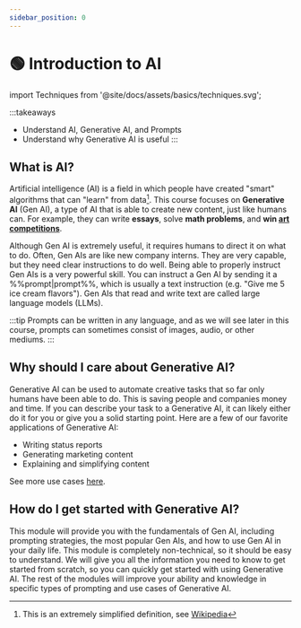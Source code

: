 ```yaml
---
sidebar_position: 0
---
```


# 🟢 Introduction to AI

import Techniques from '@site/docs/assets/basics/techniques.svg';

<div style={{textAlign: 'center'}}>
  <Techniques style={{width:"100%",height:"300px",verticalAlign:"top"}}/>
</div>

:::takeaways
- Understand AI, Generative AI, and Prompts
- Understand why Generative AI is useful
:::


## What is AI?

Artificial intelligence (AI) is a field in which people have created "smart" algorithms that can "learn" from data[^1]. This course focuses on **Generative AI** (Gen AI), a type of AI that is able to create new content, just like humans can. For example, they can write **essays**, solve **math problems**, and **win [art competitions](https://impakter.com/art-made-by-ai-wins-fine-arts-competition/)**. 


Although Gen AI is extremely useful, it requires humans to direct it on what to do.
Often, Gen AIs are like new company interns. They are very capable, but they need 
clear instructions to do well. Being able to properly instruct Gen AIs is a very powerful skill. You can instruct a Gen AI by sending it a %%prompt|prompt%%, which is usually a text instruction (e.g. "Give me 5 ice cream flavors"). Gen AIs that read and write text are called large language models (LLMs).

:::tip
Prompts can be written in any language, and as we will see later in this course, prompts can sometimes consist of images, audio, or other mediums.
:::

## Why should I care about Generative AI?

Generative AI can be used to automate creative tasks that so far only humans have been able to do. This is saving people and companies money and time. If you can describe your task to a Generative AI, it can likely either do it for you 
or give you a solid starting point. Here are a few of our favorite applications of Generative AI:

- Writing status reports
- Generating marketing content
- Explaining and simplifying content

See more use cases [here](@site/docs//basic_applications/introduction.md).

## How do I get started with Generative AI?

This module will provide you with the fundamentals of Gen AI, including prompting strategies, the most popular Gen AIs, and how to use Gen AI in your daily life. This module is completely non-technical, so it should be easy to understand. We will give you all the information you need to know to get started from scratch, so you can quickly get started with using Generative AI. The rest of the modules will improve your ability and knowledge in specific types of prompting and use cases of Generative AI.

[^1]: This is an extremely simplified definition, see [Wikipedia](https://en.wikipedia.org/wiki/Artificial_intelligence)
[^2]: An AI (GPT-3 davinci-003) did in fact write this.
